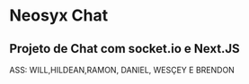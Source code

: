 # Neosyx Chat

## Projeto de Chat com socket.io e Next.JS
ASS: WILL,HILDEAN,RAMON, DANIEL, WESÇEY E BRENDON


